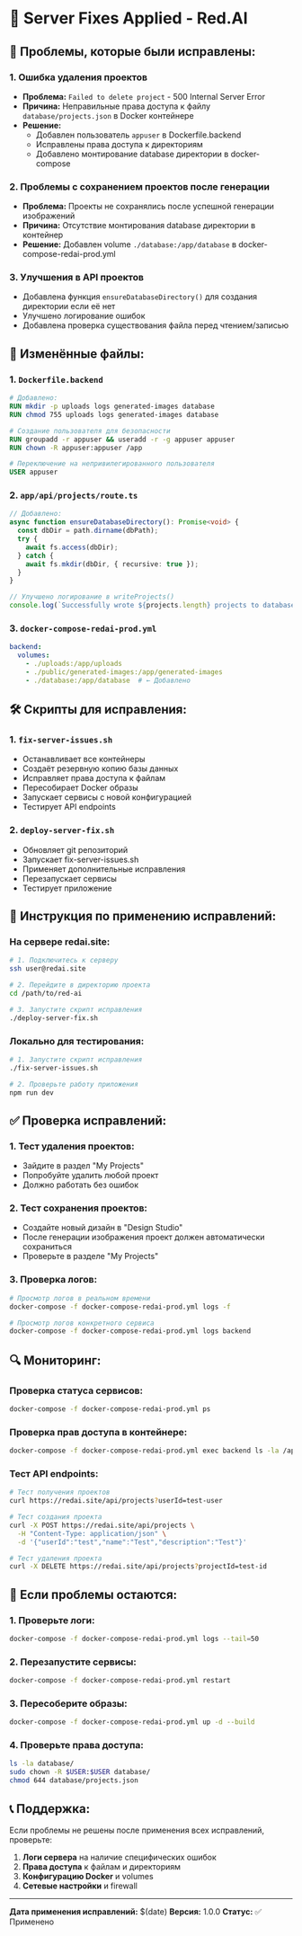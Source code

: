 # 🔧 Server Fixes Applied - Red.AI

## 🚨 **Проблемы, которые были исправлены:**

### 1. **Ошибка удаления проектов**
- **Проблема:** `Failed to delete project` - 500 Internal Server Error
- **Причина:** Неправильные права доступа к файлу `database/projects.json` в Docker контейнере
- **Решение:** 
  - Добавлен пользователь `appuser` в Dockerfile.backend
  - Исправлены права доступа к директориям
  - Добавлено монтирование database директории в docker-compose

### 2. **Проблемы с сохранением проектов после генерации**
- **Проблема:** Проекты не сохранялись после успешной генерации изображений
- **Причина:** Отсутствие монтирования database директории в контейнер
- **Решение:** Добавлен volume `./database:/app/database` в docker-compose-redai-prod.yml

### 3. **Улучшения в API проектов**
- Добавлена функция `ensureDatabaseDirectory()` для создания директории если её нет
- Улучшено логирование ошибок
- Добавлена проверка существования файла перед чтением/записью

## 📁 **Изменённые файлы:**

### 1. `Dockerfile.backend`
```dockerfile
# Добавлено:
RUN mkdir -p uploads logs generated-images database
RUN chmod 755 uploads logs generated-images database

# Создание пользователя для безопасности
RUN groupadd -r appuser && useradd -r -g appuser appuser
RUN chown -R appuser:appuser /app

# Переключение на непривилегированного пользователя
USER appuser
```

### 2. `app/api/projects/route.ts`
```typescript
// Добавлено:
async function ensureDatabaseDirectory(): Promise<void> {
  const dbDir = path.dirname(dbPath);
  try {
    await fs.access(dbDir);
  } catch {
    await fs.mkdir(dbDir, { recursive: true });
  }
}

// Улучшено логирование в writeProjects()
console.log(`Successfully wrote ${projects.length} projects to database`);
```

### 3. `docker-compose-redai-prod.yml`
```yaml
backend:
  volumes:
    - ./uploads:/app/uploads
    - ./public/generated-images:/app/generated-images
    - ./database:/app/database  # ← Добавлено
```

## 🛠️ **Скрипты для исправления:**

### 1. `fix-server-issues.sh`
- Останавливает все контейнеры
- Создаёт резервную копию базы данных
- Исправляет права доступа к файлам
- Пересобирает Docker образы
- Запускает сервисы с новой конфигурацией
- Тестирует API endpoints

### 2. `deploy-server-fix.sh`
- Обновляет git репозиторий
- Запускает fix-server-issues.sh
- Применяет дополнительные исправления
- Перезапускает сервисы
- Тестирует приложение

## 🚀 **Инструкция по применению исправлений:**

### На сервере redai.site:

```bash
# 1. Подключитесь к серверу
ssh user@redai.site

# 2. Перейдите в директорию проекта
cd /path/to/red-ai

# 3. Запустите скрипт исправления
./deploy-server-fix.sh
```

### Локально для тестирования:

```bash
# 1. Запустите скрипт исправления
./fix-server-issues.sh

# 2. Проверьте работу приложения
npm run dev
```

## ✅ **Проверка исправлений:**

### 1. **Тест удаления проектов:**
- Зайдите в раздел "My Projects"
- Попробуйте удалить любой проект
- Должно работать без ошибок

### 2. **Тест сохранения проектов:**
- Создайте новый дизайн в "Design Studio"
- После генерации изображения проект должен автоматически сохраниться
- Проверьте в разделе "My Projects"

### 3. **Проверка логов:**
```bash
# Просмотр логов в реальном времени
docker-compose -f docker-compose-redai-prod.yml logs -f

# Просмотр логов конкретного сервиса
docker-compose -f docker-compose-redai-prod.yml logs backend
```

## 🔍 **Мониторинг:**

### Проверка статуса сервисов:
```bash
docker-compose -f docker-compose-redai-prod.yml ps
```

### Проверка прав доступа в контейнере:
```bash
docker-compose -f docker-compose-redai-prod.yml exec backend ls -la /app/database/
```

### Тест API endpoints:
```bash
# Тест получения проектов
curl https://redai.site/api/projects?userId=test-user

# Тест создания проекта
curl -X POST https://redai.site/api/projects \
  -H "Content-Type: application/json" \
  -d '{"userId":"test","name":"Test","description":"Test"}'

# Тест удаления проекта
curl -X DELETE https://redai.site/api/projects?projectId=test-id
```

## 🚨 **Если проблемы остаются:**

### 1. **Проверьте логи:**
```bash
docker-compose -f docker-compose-redai-prod.yml logs --tail=50
```

### 2. **Перезапустите сервисы:**
```bash
docker-compose -f docker-compose-redai-prod.yml restart
```

### 3. **Пересоберите образы:**
```bash
docker-compose -f docker-compose-redai-prod.yml up -d --build
```

### 4. **Проверьте права доступа:**
```bash
ls -la database/
sudo chown -R $USER:$USER database/
chmod 644 database/projects.json
```

## 📞 **Поддержка:**

Если проблемы не решены после применения всех исправлений, проверьте:

1. **Логи сервера** на наличие специфических ошибок
2. **Права доступа** к файлам и директориям
3. **Конфигурацию Docker** и volumes
4. **Сетевые настройки** и firewall

---

**Дата применения исправлений:** $(date)
**Версия:** 1.0.0
**Статус:** ✅ Применено 